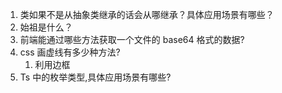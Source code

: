 1. 类如果不是从抽象类继承的话会从哪继承？具体应用场景有哪些？
2. 始祖是什么？
3. 前端能通过哪些方法获取一个文件的 base64 格式的数据?
4. css 画虚线有多少种方法?
   1. 利用边框
5. Ts 中的枚举类型,具体应用场景有哪些?
